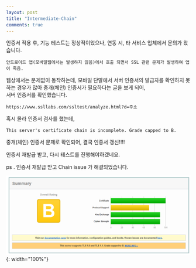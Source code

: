 ```yaml
---
layout: post
title: "Intermediate-Chain"
comments: true
---
```



인증서 적용 후, 기능 테스트는 정상적이었으나, 연동 시, 
타 서비스 업체에서 문의가 왔습니다.  

```
안드로이드 앱(모바일웹에서는 발생하지 않음)에서 호출 되면서 SSL 관련 문제가 발생하여 앱이 죽음.
```


웹상에서는 문제없이 동작하는데, 모바일 단말에서 서버 인증서의 발급자를 확인하지 못하는 경우가 많아 중개(체인) 인증서가 필요하다는 글을 보게 되어,  
서버 인증서를 확인했습니다.  

```
https://www.ssllabs.com/ssltest/analyze.html?d=주소
```

혹시 몰라 인증서 검사를 했는데,   

```
This server's certificate chain is incomplete. Grade capped to B.
```

중개(체인) 인증서 문제로 확인되어, 결국 인증서 갱신!!!! 

인증서 재발급 받고, 다시 테스트를 진행해야하겠네요.   

ps . 인증서 재발급 받고 Chain issue 가 해결되었습니다.  
 
 ![이미지](/images/20201119SSL.PNG){: width="100%"}
